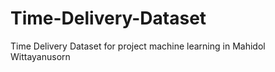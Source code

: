# Time-Delivery-Dataset
Time Delivery Dataset for project machine learning in Mahidol Wittayanusorn
